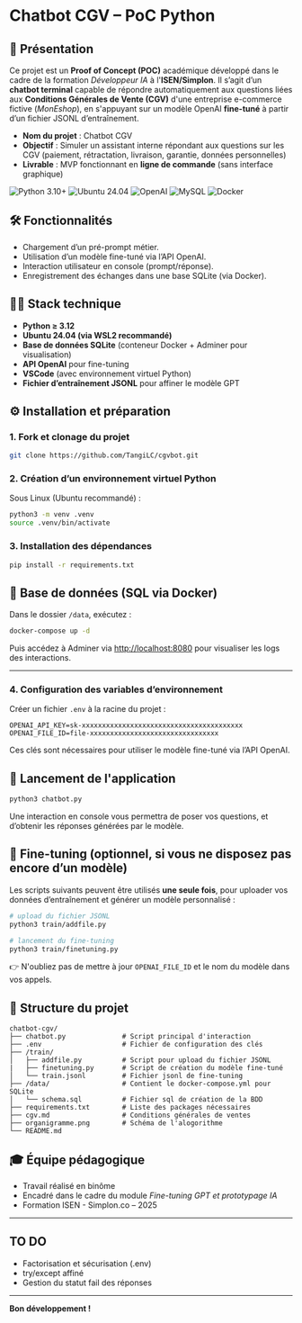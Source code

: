 # Chatbot CGV – PoC Python

## 🧾 Présentation

Ce projet est un **Proof of Concept (POC)** académique développé dans le cadre de la formation *Développeur IA* à l'**ISEN/Simplon**. Il s’agit d’un **chatbot terminal** capable de répondre automatiquement aux questions liées aux **Conditions Générales de Vente (CGV)** d'une entreprise e-commerce fictive (*MonEshop*), en s'appuyant sur un modèle OpenAI **fine-tuné** à partir d’un fichier JSONL d’entraînement.

- **Nom du projet** : Chatbot CGV
- **Objectif** : Simuler un assistant interne répondant aux questions sur les CGV (paiement, rétractation, livraison, garantie, données personnelles)
- **Livrable** : MVP fonctionnant en **ligne de commande** (sans interface graphique)

![Python 3.10+](https://img.shields.io/badge/python-3.10%2B-blue?logo=python)
![Ubuntu 24.04](https://img.shields.io/badge/Ubuntu-24.04-E95420?logo=ubuntu&logoColor=white)
![OpenAI](https://img.shields.io/badge/OpenAI-nano4.1-5A5A5A?logo=openai)
![MySQL](https://img.shields.io/badge/MySQL-8.0+-4479A1?logo=mysql&logoColor=white)
![Docker](https://img.shields.io/badge/Docker-Container-2496ED?logo=docker&logoColor=white)

## 🛠️ Fonctionnalités

- Chargement d’un pré-prompt métier.
- Utilisation d’un modèle fine-tuné via l’API OpenAI.
- Interaction utilisateur en console (prompt/réponse).
- Enregistrement des échanges dans une base SQLite (via Docker).

## 🧑‍💻 Stack technique

- **Python ≥ 3.12**
- **Ubuntu 24.04 (via WSL2 recommandé)**
- **Base de données SQLite** (conteneur Docker + Adminer pour visualisation)
- **API OpenAI** pour fine-tuning
- **VSCode** (avec environnement virtuel Python)
- **Fichier d’entraînement JSONL** pour affiner le modèle GPT

## ⚙️ Installation et préparation

### 1. Fork et clonage du projet

```bash
git clone https://github.com/TangiLC/cgvbot.git
```

### 2. Création d’un environnement virtuel Python

Sous Linux (Ubuntu recommandé) :

```bash
python3 -m venv .venv
source .venv/bin/activate
```

### 3. Installation des dépendances

```bash
pip install -r requirements.txt
```

## 🐳 Base de données (SQL via Docker)

Dans le dossier `/data`, exécutez :

```bash
docker-compose up -d
```

Puis accédez à Adminer via [http://localhost:8080](http://localhost:8080) pour visualiser les logs des interactions.

---

### 4. Configuration des variables d’environnement

Créer un fichier `.env` à la racine du projet :

```env
OPENAI_API_KEY=sk-xxxxxxxxxxxxxxxxxxxxxxxxxxxxxxxxxxxxxxxx
OPENAI_FILE_ID=file-xxxxxxxxxxxxxxxxxxxxxxxxxxxxxxxx
```

Ces clés sont nécessaires pour utiliser le modèle fine-tuné via l’API OpenAI.

## 🧪 Lancement de l'application

```bash
python3 chatbot.py
```

Une interaction en console vous permettra de poser vos questions, et d’obtenir les réponses générées par le modèle.

## 🧬 Fine-tuning (optionnel, si vous ne disposez pas encore d’un modèle)

Les scripts suivants peuvent être utilisés **une seule fois**, pour uploader vos données d’entraînement et générer un modèle personnalisé :

```bash
# upload du fichier JSONL
python3 train/addfile.py

# lancement du fine-tuning
python3 train/finetuning.py
```

👉 N'oubliez pas de mettre à jour `OPENAI_FILE_ID` et le nom du modèle dans vos appels.

## 🧩 Structure du projet

```
chatbot-cgv/
├── chatbot.py              # Script principal d'interaction
├── .env                    # Fichier de configuration des clés
├── /train/
│   ├── addfile.py          # Script pour upload du fichier JSONL
|   ├── finetuning.py       # Script de création du modèle fine-tuné
│   └── train.jsonl         # Fichier jsonl de fine-tuning
├── /data/                  # Contient le docker-compose.yml pour SQLite
│   └── schema.sql          # Fichier sql de création de la BDD
├── requirements.txt        # Liste des packages nécessaires
├── cgv.md                  # Conditions générales de ventes
├── organigramme.png        # Schéma de l'alogorithme
└── README.md
```



## 🎓 Équipe pédagogique

- Travail réalisé en binôme
- Encadré dans le cadre du module *Fine-tuning GPT et prototypage IA*
- Formation ISEN - Simplon.co – 2025

---

## TO DO
- Factorisation et sécurisation (.env)
- try/except affiné 
- Gestion du statut fail des réponses

---

**Bon développement !**

